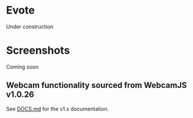 # Evote
Under construction

# Screenshots
Coming soon


## Webcam functionality sourced from WebcamJS v1.0.26

See [DOCS.md](https://github.com/jhuckaby/webcamjs/blob/master/DOCS.md) for the v1.x documentation.
